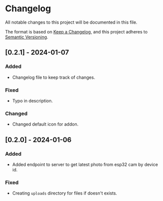 # Changelog

All notable changes to this project will be documented in this file.

The format is based on [Keep a Changelog](https://keepachangelog.com/en/1.0.0/),
and this project adheres to [Semantic Versioning](https://semver.org/spec/v2.0.0.html).

## [0.2.1] - 2024-01-07

### Added

- Changelog file to keep track of changes.

### Fixed

- Typo in description.

### Changed

- Changed default icon for addon.

## [0.2.0] - 2024-01-06

### Added

- Added endpoint to server to get latest photo from esp32 cam by device id.

### Fixed

- Creating `uploads` directory for files if doesn't exists.